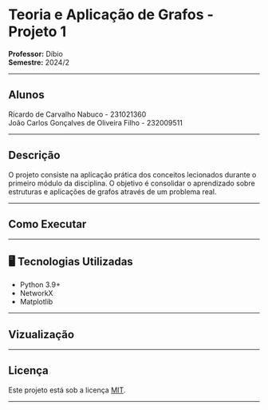 # Teoria e Aplicação de Grafos - Projeto 1

**Professor:** Díbio   
**Semestre:** 2024/2

---

## Alunos

Ricardo de Carvalho Nabuco - 231021360<br>
João Carlos Gonçalves de Oliveira Filho - 232009511 

---

## Descrição

O projeto consiste na aplicação prática dos conceitos lecionados durante o primeiro módulo da disciplina. O objetivo é consolidar o aprendizado sobre estruturas e aplicações de grafos através de um problema real.

---

## Como Executar

---

## 🖥️ Tecnologias Utilizadas

- Python 3.9+
- NetworkX
- Matplotlib

---

## Vizualização


---

## Licença

Este projeto está sob a licença [MIT](LICENSE).

---
